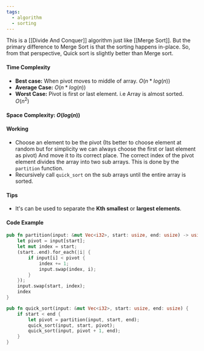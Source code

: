 ```yaml
---
tags:
  - algorithm
  - sorting
---
```


This is a [[Divide And Conquer]] algorithm just like [[Merge Sort]]. But the primary difference to Merge Sort is that the sorting happens in-place. So, from that perspective, Quick sort is slightly better than Merge sort.

#### Time Complexity
- **Best case:** When pivot moves to middle of array. $O(n*log(n))$
- **Average Case:** $O(n*log(n))$
- **Worst  Case:** Pivot is first or last element. i.e Array is almost sorted. $O(n^2)$
#### Space Complexity: $O(log(n))$
#### Working
- Choose an element to be the pivot (Its better to choose element at random but for simplicity we can always choose the first or last element as pivot) And move it to its correct place. The correct index of the pivot element divides the array into two sub arrays. This is done by the `partition` function.
- Recursively call `quick_sort` on the sub arrays until the entire array is sorted.

#### Tips
- It's can be used to separate the **Kth smallest** or **largest elements**.
#### Code Example
```rust
pub fn partition(input: &mut Vec<i32>, start: usize, end: usize) -> usize {
    let pivot = input[start];
    let mut index = start;
    (start..end).for_each(|i| {
        if input[i] < pivot {
            index += 1;
            input.swap(index, i);
        }
    });
    input.swap(start, index);
    index
}
```

```rust
pub fn quick_sort(input: &mut Vec<i32>, start: usize, end: usize) {
    if start < end {
        let pivot = partition(input, start, end);
        quick_sort(input, start, pivot);
        quick_sort(input, pivot + 1, end);
    }
}
```
